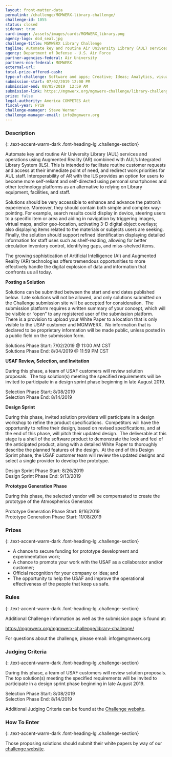 ```yaml
---
layout: front-matter-data
permalink: /challenge/MGMWERX-library-challenge/
challenge-id: 1055
status: closed
sidenav: true
card-image: /assets/images/cards/MGMWERX_library.png
agency-logo: dod_seal.jpg
challenge-title: MGMWERX Library Challenge
tagline: Automate key and routine Air University Library (AUL) services and operations using Augmented Reality (AR) combined with AUL’s Integrated Library System (ILS).
agency: Department of Defense - U.S. Air Force
partner-agencies-federal: Air University
partners-non-federal: MGMWERX
external-url:
total-prize-offered-cash: 
type-of-challenge: Software and apps; Creative; Ideas; Analytics, visualizations and algorithms
submission-start: 07/02/2019 12:00 PM 
submission-end: 08/05/2019  12:59 AM
submission-link: https://mgmwerx.org/mgmwerx-challenge/library-challenge/
prize: false
legal-authority: America COMPETES Act
fiscal-year: FY19
challenge-manager: Steve Werner
challenge-manager-email: info@mgmwerx.org
---
```


<!-- Description start -->
### Description
{: .text-accent-warm-dark .font-heading-lg .challenge-section}

<p>Automate key and routine Air University Library (AUL) services and operations using Augmented Reality (AR) combined with AUL&rsquo;s Integrated Library System (ILS). This is intended to facilitate routine customer requests and access at their immediate point of need, and redirect work priorities for AUL staff. Interoperability of AR with the ILS provides an option for users to become more self-reliant and self-directed using personal smartphones and other technology platforms as an alternative to relying on Library equipment, facilities, and staff.</p>
<p>Solutions should be very accessible to enhance and advance the patron&rsquo;s experience. Moreover, they should contain both simple and complex way-pointing. For example, search results could display in device, steering users to a specific item or area and aiding in navigation by triggering images, virtual maps, and/or geo-location, activating 3-D digital object overlays; also displaying items related to the materials or subjects users are seeking.&nbsp; Finally, the solution should support refined identification displaying detailed information for staff uses such as shelf-reading, allowing for better circulation inventory control, identifying gaps, and miss-shelved items.</p>
<p>The growing sophistication of Artificial Intelligence (AI) and Augmented Reality (AR) technologies offers tremendous opportunities to more effectively handle the digital explosion of data and information that confronts us all today.</p>
<p><strong>Posting a Solution</strong></p>
<p>Solutions can be submitted between the start and end dates published below.&nbsp; Late solutions will not be allowed, and only solutions submitted on the Challenge submission site will be accepted for consideration.&nbsp; The submission platform requires a written summary of your concept, which will be visible or &ldquo;open&rdquo; to any registered user of the submission platform.&nbsp; There is a provision to upload your White Paper to a location that is only visible to the USAF customer and MGMWERX.&nbsp; No information that is declared to be proprietary information will be made public, unless posted in a public field on the submission form.</p>
<div>Solutions Phase Start: 7/02/2019 @ 11:00 AM CST</div>
<div>Solutions Phase End: 8/04/2019 @ 11:59 PM CST</div>
<p><strong>USAF Review, Selection, and Invitation</strong></p>
<p>During this phase, a team of USAF customers will review solution proposals.&nbsp; The top solution(s) meeting the specified requirements will be invited to participate in a design sprint phase beginning in late August 2019.</p>
<div>Selection Phase Start: 8/08/2019</div>
<div>Selection Phase End: 8/14/2019</div>
<p><strong>Design Sprint</strong></p>
<p>During this phase, invited solution providers will participate in a design workshop to refine the product specifications.&nbsp; Competitors will have the opportunity to refine their design, based on revised specifications, and at the end of this phase, will pitch their updated design.&nbsp; The deliverable at this stage is a shell of the software product to demonstrate the look and feel of the anticipated product, along with a detailed White Paper to thoroughly describe the planned features of the design.&nbsp; At the end of this Design Sprint phase, the USAF customer team will review the updated designs and select a single provider to develop the prototype.</p>
<div>Design Sprint Phase Start: 8/26/2019</div>
<div>Design Sprint Phase End: 9/13/2019</div>
<p><strong>Prototype Generation Phase</strong></p>
<p>During this phase, the selected vendor will be compensated to create the prototype of the Atmospherics Generator.</p>
<div>Prototype Generation Phase Start: 9/16/2019</div>
<div>Prototype Generation Phase Start: 11/08/2019</div>

<!-- Prizes start -->
### Prizes
{: .text-accent-warm-dark .font-heading-lg .challenge-section}

<ul>
<li>A chance to secure funding for prototype development and experimentation work;</li>
<li>A chance to promote your work with the USAF as a collaborator and/or customer;</li>
<li>Official recognition for your company or idea; and</li>
<li>The opportunity to help the USAF and improve the operational effectiveness of the people that keep us safe.</li>
</ul>

<!-- Rules start -->
### Rules 
{: .text-accent-warm-dark .font-heading-lg .challenge-section}

<p>Additional Challenge information as well as the submission page is found at:</p>
<p><a href="https://mgmwerx.org/mgmwerx-challenge/library-challenge/">https://mgmwerx.org/mgmwerx-challenge/library-challenge/</a></p>
<p>For questions about the challenge, please email: info@mgmwerx.org</p>

<!-- Judging start -->
### Judging Criteria
{: .text-accent-warm-dark .font-heading-lg .challenge-section}

<p>During this phase, a team of USAF customers will review solution proposals. The top solution(s) meeting the specified requirements will be invited to participate in a design sprint phase beginning in late August 2019.</p>
<div>Selection Phase Start: 8/08/2019</div>
<div>Selection Phase End: 8/14/2019</div>
<p>Additional Judging Criteria can be found at the <a href="https://mgmwerx.org/mgmwerx-challenge/library-challenge/">Challenge website</a>.</p>

<!--  How To Enter start -->
### How To Enter
{: .text-accent-warm-dark .font-heading-lg .challenge-section}

<p>Those proposing solutions should submit their white papers by way of our <u><a href="https://mgmwerx.org/mgmwerx-challenge/library-challenge/">challenge website</a></u>.</p>
